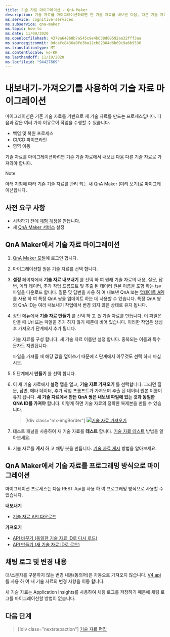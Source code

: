 ```yaml
---
title: 기술 자료 마이그레이션 - QnA Maker
description: 기술 자료를 마이그레이션하려면 한 기술 자료를 내보낸 다음, 다른 기술 자료로 가져와야 합니다.
ms.service: cognitive-services
ms.subservice: qna-maker
ms.topic: how-to
ms.date: 11/09/2020
ms.openlocfilehash: 4378a648b8b7a545c9e4b638d08592aa32fff3aa
ms.sourcegitcommit: 0dcafc8436a0fe3ba12cb82384d6b69c9a6b9536
ms.translationtype: MT
ms.contentlocale: ko-KR
ms.lasthandoff: 11/10/2020
ms.locfileid: "94427669"
---
```

# <a name="migrate-a-knowledge-base-using-export-import"></a>내보내기-가져오기를 사용하여 기술 자료 마이그레이션

마이그레이션은 기존 기술 자료를 기반으로 새 기술 자료를 만드는 프로세스입니다. 다음과 같은 여러 가지 이유로이 작업을 수행할 수 있습니다.

* 백업 및 복원 프로세스
* CI/CD 파이프라인
* 영역 이동

기술 자료를 마이그레이션하려면 기존 기술 자료에서 내보낸 다음 다른 기술 자료로 가져와야 합니다.

> [!NOTE]
> 아래 지침에 따라 기존 기술 자료를 관리 되는 새 QnA Maker (미리 보기)로 마이그레이션합니다.

## <a name="prerequisites"></a>사전 요구 사항

* 시작하기 전에 [체험 계정](https://azure.microsoft.com/free/cognitive-services/)을 만듭니다.
* 새 [QnA Maker 서비스](../How-To/set-up-qnamaker-service-azure.md) 설정

## <a name="migrate-a-knowledge-base-from-qna-maker"></a>QnA Maker에서 기술 자료 마이그레이션
1. [QnA Maker 포털](https://qnamaker.ai)에 로그인 합니다.
1. 마이그레이션할 원본 기술 자료를 선택 합니다.

1. **설정** 페이지에서 **기술 자료 내보내기** 를 선택 하 여 원래 기술 자료의 내용, 질문, 답변, 메타 데이터, 추가 작업 프롬프트 및 추출 된 데이터 원본 이름을 포함 하는 tsv 파일을 다운로드 합니다. 질문 및 답변을 사용 하 여 내보낸 QnA Id는 [업데이트 API](https://docs.microsoft.com/rest/api/cognitiveservices/qnamaker/knowledgebase/update)를 사용 하 여 특정 QnA 쌍을 업데이트 하는 데 사용할 수 있습니다. 특정 QnA 쌍의 QnA ID는 여러 내보내기 작업에서 변경 되지 않은 상태로 유지 됩니다.

1. 상단 메뉴에서 **기술 자료 만들기** 를 선택 하 고 _빈_ 기술 자료를 만듭니다. 이 파일은 만들 때 Url 또는 파일을 추가 하지 않기 때문에 비어 있습니다. 이러한 작업은 생성 후 가져오기 단계에서 추가 됩니다.

    기술 자료를 구성 합니다. 새 기술 자료 이름만 설정 합니다. 중복되는 이름과 특수 문자도 지원됩니다.

    파일을 가져올 때 해당 값을 덮어쓰기 때문에 4 단계에서 아무것도 선택 하지 마십시오.

1. 5 단계에서 **만들기** 를 선택 합니다.

1. 이 새 기술 자료에서 **설정** 탭을 열고, **기술 자료 가져오기** 를 선택합니다. 그러면 질문, 답변, 메타 데이터, 추가 작업 프롬프트가 가져오며 추출 된 데이터 원본 이름이 유지 됩니다. **새 기술 자료에서 만든 QnA 쌍은 내보낸 파일에 있는 것과 동일한 QNA ID를 가져야** 합니다. 이렇게 하면 기술 자료의 정확한 복제본을 만들 수 있습니다.

   > [!div class="mx-imgBorder"]
   > [![기술 자료 가져오기](../media/qnamaker-how-to-migrate-kb/Import.png)](../media/qnamaker-how-to-migrate-kb/Import.png#lightbox)

1. 테스트 패널을 사용하여 새 기술 자료를 **테스트** 합니다. [기술 자료 테스트](../How-To/test-knowledge-base.md) 방법을 알아보세요.

1. 기술 자료를 **게시** 하 고 채팅 봇을 만듭니다. [기술 자료 게시](../Quickstarts/create-publish-knowledge-base.md#publish-the-knowledge-base) 방법을 알아보세요.

## <a name="programmatically-migrate-a-knowledge-base-from-qna-maker"></a>QnA Maker에서 기술 자료를 프로그래밍 방식으로 마이그레이션

마이그레이션 프로세스는 다음 REST Api를 사용 하 여 프로그래밍 방식으로 사용할 수 있습니다.

**내보내기**

* [기술 자료 API 다운로드](https://docs.microsoft.com/rest/api/cognitiveservices/qnamaker4.0/knowledgebase/download)

**가져오기**

* [API 바꾸기 (동일한 기술 자료 ID로 다시 로드)](https://docs.microsoft.com/rest/api/cognitiveservices/qnamaker4.0/knowledgebase/replace)
* [API 만들기 (새 기술 자료 ID로 로드)](https://docs.microsoft.com/rest/api/cognitiveservices/qnamaker4.0/knowledgebase/create)


## <a name="chat-logs-and-alterations"></a>채팅 로그 및 변경 내용
대/소문자를 구분하지 않는 변경 내용(동의어)은 자동으로 가져오지 않습니다. [V4 api](https://go.microsoft.com/fwlink/?linkid=2092179) 를 사용 하 여 새 기술 자료의 변경 사항을 이동 합니다.

새 기술 자료는 Application Insights를 사용하여 채팅 로그를 저장하기 때문에 채팅 로그를 마이그레이션할 방법이 없습니다.

## <a name="next-steps"></a>다음 단계

> [!div class="nextstepaction"]
> [기술 자료 편집](../How-To/edit-knowledge-base.md)
